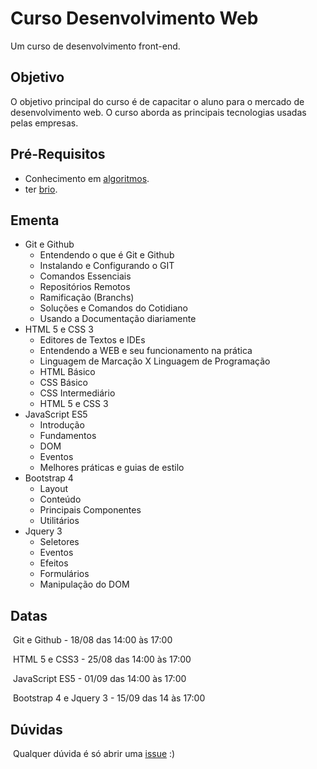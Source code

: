 # Curso Desenvolvimento Web

Um curso de desenvolvimento front-end.

## Objetivo

O objetivo principal do curso é de capacitar o aluno para o mercado de desenvolvimento web. O curso aborda as principais tecnologias usadas pelas empresas.

## Pré-Requisitos

* Conhecimento em [algoritmos](https://www.youtube.com/watch?v=8mei6uVttho&list=PLHz_AreHm4dmSj0MHol_aoNYCSGFqvfXV).
* ter [brio](https://www.youtube.com/watch?v=nEY_v3hYb5U).

## Ementa

* Git e Github
  * Entendendo o que é Git e Github
  * Instalando e Configurando o GIT
  * Comandos Essenciais
  * Repositórios Remotos
  * Ramificação (Branchs)
  * Soluções e Comandos do Cotidiano
  * Usando a Documentação diariamente
* HTML 5 e CSS 3
  * Editores de Textos e IDEs
  * Entendendo a WEB e seu funcionamento na prática
  * Linguagem de Marcação X Linguagem de Programação
  * HTML Básico
  * CSS Básico
  * CSS Intermediário
  * HTML 5 e CSS 3
* JavaScript ES5
  * Introdução
  * Fundamentos
  * DOM
  * Eventos
  * Melhores práticas e guias de estilo
* Bootstrap 4 
  * Layout
  * Conteúdo
  * Principais Componentes
  * Utilitários
* Jquery 3
  * Seletores
  * Eventos
  * Efeitos
  * Formulários
  * Manipulação do DOM



## Datas

​	Git e Github - 18/08 das 14:00 às 17:00

​	HTML 5 e CSS3 - 25/08 das 14:00 às 17:00

​	JavaScript ES5 - 01/09 das 14:00 às 17:00

​	Bootstrap 4 e Jquery 3 - 15/09 das 14 às 17:00



## Dúvidas

​	Qualquer dúvida é só abrir uma [issue](https://github.com/joaovitorcavalcante/web-development-course/issues) :)
